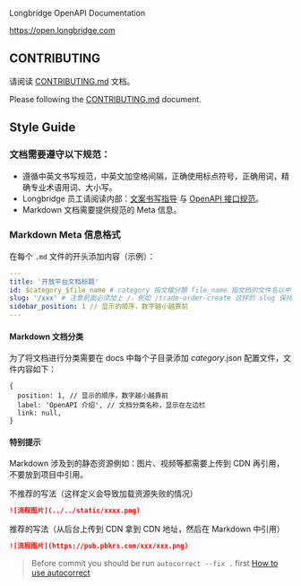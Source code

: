 Longbridge OpenAPI Documentation

https://open.longbridge.com

## CONTRIBUTING

请阅读 [CONTRIBUTING.md](./CONTRIBUTING.md) 文档。

Please following the [CONTRIBUTING.md](./CONTRIBUTING.md) document.

## Style Guide

### 文档需要遵守以下规范：

- 遵循中英文书写规范，中英文加空格间隔，正确使用标点符号，正确用词，精确专业术语用词、大小写。
- Longbridge 员工请阅读内部：[文案书写指导](https://longbridge.feishu.cn/wiki/wikcnqOEWHe43bdSLMP0S42vvvg) 与 [OpenAPI 接口规范](https://longbridge.feishu.cn/wiki/wikcnb0RtZ8OEuAodGBXaOL6Nxh)。
- Markdown 文档需要提供规范的 Meta 信息。

### Markdown Meta 信息格式

在每个 `.md` 文件的开头添加内容（示例）：

```yml
---
title: '开放平台文档标题'
id: $category_$file_name # category 指文檔分類 file_name 指文档的文件名以中横线分隔的字符串
slug: '/xxx' # 注意前面必须加上 /，例如 /trade-order-create 这样的 slug 保持和 id 一致
sidebar_position: 1 // 显示的顺序，数字越小越靠前
---
```

#### Markdown 文档分类

为了将文档进行分类需要在 docs 中每个子目录添加 _category_.json 配置文件，文件内容如下：

```json5
{
  position: 1, // 显示的顺序，数字越小越靠前
  label: 'OpenAPI 介绍', // 文档分类名称，显示在左边栏
  link: null,
}
```

#### 特别提示

Markdown 涉及到的静态资源例如：图片、视频等都需要上传到 CDN 再引用，不要放到项目中引用。

不推荐的写法（这样定义会导致加载资源失败的情况）

```md
![流程图片](../../static/xxxx.png)
```

推荐的写法（从后台上传到 CDN 拿到 CDN 地址，然后在 Markdown 中引用）

```md
![流程图片](https://pub.pbkrs.com/xxx/xxx.png)
```

> Before commit you should be run `autocorrect --fix .` first
> [How to use autocorrect](https://github.com/huacnlee/autocorrect)
